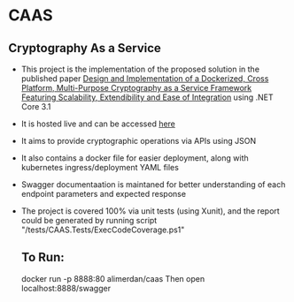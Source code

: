 # CAAS
## Cryptography As a Service

- This project is the implementation of the proposed solution in the published paper [Design and Implementation of a Dockerized, Cross Platform, Multi-Purpose Cryptography as a Service Framework Featuring Scalability, Extendibility and Ease of Integration](https://ieeexplore.ieee.org/document/10009317) using .NET Core 3.1
- It is hosted live and can be accessed [here](https://caas.alimerdan.xyz/) 
- It aims to provide cryptographic operations via APIs using JSON
- It also contains a docker file for easier deployment, along with kubernetes ingress/deployment YAML files
- Swagger documentaation is maintaned for better understanding of each endpoint parameters and expected response
- The project is covered 100% via unit tests (using Xunit), and the report could be generated by running script "/tests/CAAS.Tests/ExecCodeCoverage.ps1"

  ## To Run:
  docker run  -p 8888:80 alimerdan/caas
  Then open localhost:8888/swagger
